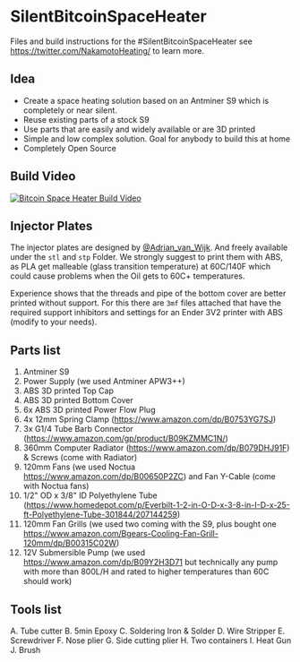 # SilentBitcoinSpaceHeater

Files and build instructions for the #SilentBitcoinSpaceHeater see https://twitter.com/NakamotoHeating/ to learn more.

## Idea

- Create a space heating solution based on an Antminer S9 which is completely or near silent.
- Reuse existing parts of a stock S9
- Use parts that are easily and widely available or are 3D printed
- Simple and low complex solution. Goal for anybody to build this at home
- Completely Open Source

## Build Video

[![Bitcoin Space Heater Build Video](https://img.youtube.com/vi/tFrhJgNJKrE/0.jpg)](https://www.youtube.com/watch?v=tFrhJgNJKrE)

## Injector Plates

The injector plates are designed by [@Adrian_van_Wijk](https://twitter.com/Adrian_van_Wijk). And freely available under the `stl` and `stp` Folder.
We strongly suggest to print them with ABS, as PLA get malleable (glass transition temperature) at 60C/140F which could cause problems when the Oil gets to 60C+ temperatures.

Experience shows that the threads and pipe of the bottom cover are better printed without support. For this there are `3mf` files attached that have the required support inhibitors and settings for an Ender 3V2 printer with ABS (modify to your needs).

## Parts list

1. Antminer S9
2. Power Supply (we used Antminer APW3++)
3. ABS 3D printed Top Cap
4. ABS 3D printed Bottom Cover
5. 6x ABS 3D printed Power Flow Plug
6. 4x 12mm Spring Clamp (https://www.amazon.com/dp/B0753YG7SJ)
7. 3x G1/4 Tube Barb Connector (https://www.amazon.com/gp/product/B09KZMMC1N/)
8. 360mm Computer Radiator (https://www.amazon.com/dp/B079DHJ91F) & Screws (come with Radiator)
9. 120mm Fans (we used Noctua https://www.amazon.com/dp/B00650P2ZC) and Fan Y-Cable (come with Noctua fans)
10. 1/2" OD x 3/8" ID Polyethylene Tube (https://www.homedepot.com/p/Everbilt-1-2-in-O-D-x-3-8-in-I-D-x-25-ft-Polyethylene-Tube-301844/207144259)
11. 120mm Fan Grills (we used two coming with the S9, plus bought one https://www.amazon.com/Bgears-Cooling-Fan-Grill-120mm/dp/B00315C02W)
12. 12V Submersible Pump (we used https://www.amazon.com/dp/B09Y2H3D71 but technically any pump with more than 800L/H and rated to higher temperatures than 60C should work)

## Tools list

A. Tube cutter
B. 5min Epoxy
C. Soldering Iron & Solder
D. Wire Stripper
E. Screwdriver
F. Nose plier
G. Side cutting plier
H. Two containers
I. Heat Gun
J. Brush